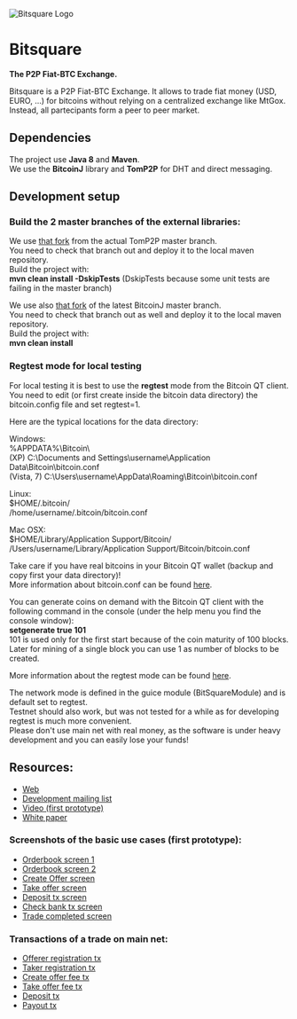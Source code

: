 ![Bitsquare Logo](http://bitsquare.io/images/logo.png)
# Bitsquare
**The P2P Fiat-BTC Exchange.**

Bitsquare is a P2P Fiat-BTC Exchange. It allows to trade fiat money (USD, EURO, ...) for bitcoins without relying on a centralized exchange like MtGox. Instead, all partecipants form a peer to peer market.
## Dependencies
The project use **Java 8** and **Maven**.  
We use the **BitcoinJ** library and **TomP2P** for DHT and direct messaging.

## Development setup

### Build the 2 master branches of the external libraries:

We use [that fork](https://github.com/bitsquare/TomP2P) from the actual TomP2P master branch.  
You need to check that branch out and deploy it to the local maven repository.  
Build the project with:  
**mvn clean install -DskipTests**  (DskipTests because some unit tests are failing in the master branch)

We use also [that fork](https://github.com/bitsquare/bitcoinj) of the latest BitcoinJ master branch.  
You need to check that branch out as well and deploy it to the local maven repository.  
Build the project with:  
**mvn clean install**


### Regtest mode for local testing  
For local testing it is best to use the **regtest** mode from the Bitcoin QT client.  
You need to edit (or first create inside the bitcoin data directory) the bitcoin.config file and set regtest=1.  

Here are the typical locations for the data directory:

Windows:  
%APPDATA%\Bitcoin\  
(XP) C:\Documents and Settings\username\Application Data\Bitcoin\bitcoin.conf  
(Vista, 7) C:\Users\username\AppData\Roaming\Bitcoin\bitcoin.conf  

Linux:  
$HOME/.bitcoin/  
/home/username/.bitcoin/bitcoin.conf  

Mac OSX:  
$HOME/Library/Application Support/Bitcoin/  
/Users/username/Library/Application Support/Bitcoin/bitcoin.conf  

Take care if you have real bitcoins in your Bitcoin QT wallet (backup and copy first your data directory)!  
More information about bitcoin.conf can be found [here](https://en.bitcoin.it/wiki/Running_Bitcoin).

You can generate coins on demand with the Bitcoin QT client with the following command in the console (under the help menu you find the console window):  
**setgenerate true 101**  
101 is used only for the first start because of the coin maturity of 100 blocks. Later for mining of a single block you can use 1 as number of blocks to be created.

More information about the regtest mode can be found [here](https://bitcoinj.github.io/testing).  

The network mode is defined in the guice module (BitSquareModule) and is default set to regtest.  
Testnet should also work, but was not tested for a while as for developing regtest is much more convenient.  
Please don't use main net with real money, as the software is under heavy development and you can easily lose your funds!


## Resources:
* [Web](http://bitsquare.io)
* [Development mailing list](https://groups.google.com/forum/#!forum/bitsquare)
* [Video (first prototype)](https://www.youtube.com/watch?v=ByfnzJzi0bo)
* [White paper](https://docs.google.com/document/d/1d3EiWZdaM89-P6MVhS53unXv2-pDpSFsN3W4kCGXKgY/edit)


### Screenshots of the basic use cases (first prototype):
* [Orderbook screen 1](https://github.com/bitsquare/bitsquare/tree/master/screenshots/orderbook1.png)
* [Orderbook screen 2](https://github.com/bitsquare/bitsquare/tree/master/screenshots/orderbook2.png)
* [Create Offer screen](https://github.com/bitsquare/bitsquare/tree/master/screenshots/create_offer_2.png)
* [Take offer screen](https://github.com/bitsquare/bitsquare/tree/master/screenshots/take_offer.png)
* [Deposit tx screen](https://github.com/bitsquare/bitsquare/tree/master/screenshots/deposit_conf.png)
* [Check bank tx screen](https://github.com/bitsquare/bitsquare/tree/master/screenshots/bank_tx_inited.png)
* [Trade completed screen](https://github.com/bitsquare/bitsquare/tree/master/screenshots/trade_complete.png)


### Transactions of a trade on main net:
* [Offerer registration tx](https://blockchain.info/de/tx/06ea3c2a5fb79f622d3e3def7c6a20274274fcbf9ec69b95bdfe9b347bbbdf76)
* [Taker registration tx](https://blockchain.info/tx/8352ab9fe78593f48ef70d414d494ebd614d99fab147d0342910525e9284ba8f)
* [Create offer fee tx](https://blockchain.info/tx/24f4d229edace44d9123628363a16cd7041f5d34ba6bef812807b9be03a64692)
* [Take offer fee tx](https://blockchain.info/tx/06ea3c2a5fb79f622d3e3def7c6a20274274fcbf9ec69b95bdfe9b347bbbdf76)
* [Deposit tx](https://blockchain.info/de/tx/98c6ae55963022871216a6a124c1e1ed7f6308560e76b72617b6b54cf50ef412)
* [Payout tx](https://blockchain.info/tx/498e2c299ca991b27f61b63fb6ee457819ee9e33ee5a1d250fde47eb15199adc)
